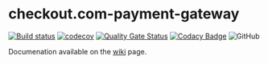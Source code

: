 # checkout.com-payment-gateway

[![Build status](https://ci.appveyor.com/api/projects/status/0c48aa6eqmtx51ny?svg=true)](https://ci.appveyor.com/project/dev-11/checkout-com-payment-gateway)
 [![codecov](https://codecov.io/gh/dev-11/checkout.com-payment-gateway/branch/master/graph/badge.svg)](https://codecov.io/gh/dev-11/checkout.com-payment-gateway) [![Quality Gate Status](https://sonarcloud.io/api/project_badges/measure?project=checkout.com-payment-gateway&metric=alert_status)](https://sonarcloud.io/dashboard?id=checkout.com-payment-gateway) [![Codacy Badge](https://api.codacy.com/project/badge/Grade/3c55011ba340411ea507d0861f5f411e)](https://www.codacy.com/manual/dev-11/checkout.com-payment-gateway?utm_source=github.com&amp;utm_medium=referral&amp;utm_content=dev-11/checkout.com-payment-gateway&amp;utm_campaign=Badge_Grade) ![GitHub](https://img.shields.io/github/license/dev-11/checkout.com-payment-gateway.svg)

Documenation available on the [wiki](https://github.com/dev-11/checkout.com-payment-gateway/wiki) page. 
